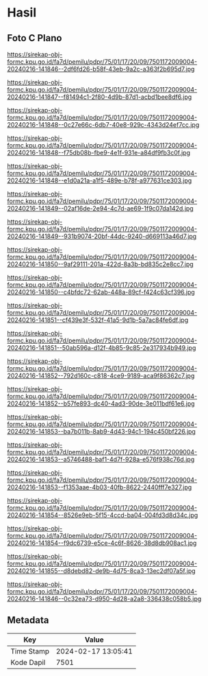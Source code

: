 # Hasil

## Foto C Plano

https://sirekap-obj-formc.kpu.go.id/fa7d/pemilu/pdpr/75/01/17/20/09/7501172009004-20240216-141846--2df6fd26-b58f-43eb-9a2c-a363f2b695d7.jpg

https://sirekap-obj-formc.kpu.go.id/fa7d/pemilu/pdpr/75/01/17/20/09/7501172009004-20240216-141847--f81494c1-2f80-4d9b-87d1-acbd1bee8df6.jpg

https://sirekap-obj-formc.kpu.go.id/fa7d/pemilu/pdpr/75/01/17/20/09/7501172009004-20240216-141848--0c27e66c-6db7-40e8-929c-4343d24ef7cc.jpg

https://sirekap-obj-formc.kpu.go.id/fa7d/pemilu/pdpr/75/01/17/20/09/7501172009004-20240216-141848--f75db08b-fbe9-4e1f-931e-a84df9fb3c0f.jpg

https://sirekap-obj-formc.kpu.go.id/fa7d/pemilu/pdpr/75/01/17/20/09/7501172009004-20240216-141848--e1d0a21a-a1f5-489e-b78f-a977631ce303.jpg

https://sirekap-obj-formc.kpu.go.id/fa7d/pemilu/pdpr/75/01/17/20/09/7501172009004-20240216-141849--02af16de-2e94-4c7d-ae69-1f9c07da142d.jpg

https://sirekap-obj-formc.kpu.go.id/fa7d/pemilu/pdpr/75/01/17/20/09/7501172009004-20240216-141849--931b9074-20bf-44dc-9240-d669113a46d7.jpg

https://sirekap-obj-formc.kpu.go.id/fa7d/pemilu/pdpr/75/01/17/20/09/7501172009004-20240216-141850--9af29111-201a-422d-8a3b-bd835c2e8cc7.jpg

https://sirekap-obj-formc.kpu.go.id/fa7d/pemilu/pdpr/75/01/17/20/09/7501172009004-20240216-141850--c4bfdc72-62ab-448a-89cf-f424c63cf396.jpg

https://sirekap-obj-formc.kpu.go.id/fa7d/pemilu/pdpr/75/01/17/20/09/7501172009004-20240216-141851--cf439e3f-532f-41a5-9d1b-5a7ac84fe6df.jpg

https://sirekap-obj-formc.kpu.go.id/fa7d/pemilu/pdpr/75/01/17/20/09/7501172009004-20240216-141851--50ab596a-d12f-4b85-9c85-2e317934b949.jpg

https://sirekap-obj-formc.kpu.go.id/fa7d/pemilu/pdpr/75/01/17/20/09/7501172009004-20240216-141852--792d160c-c818-4ce9-9189-aca9f86362c7.jpg

https://sirekap-obj-formc.kpu.go.id/fa7d/pemilu/pdpr/75/01/17/20/09/7501172009004-20240216-141852--b57fe893-dc40-4ad3-90de-3e011bdf61e6.jpg

https://sirekap-obj-formc.kpu.go.id/fa7d/pemilu/pdpr/75/01/17/20/09/7501172009004-20240216-141853--ba7b011b-8ab9-4d43-94c1-194c450bf226.jpg

https://sirekap-obj-formc.kpu.go.id/fa7d/pemilu/pdpr/75/01/17/20/09/7501172009004-20240216-141853--a5746488-baf1-4d7f-928a-e576f938c76d.jpg

https://sirekap-obj-formc.kpu.go.id/fa7d/pemilu/pdpr/75/01/17/20/09/7501172009004-20240216-141853--f1353aae-4b03-40fb-8622-2440fff7e327.jpg

https://sirekap-obj-formc.kpu.go.id/fa7d/pemilu/pdpr/75/01/17/20/09/7501172009004-20240216-141854--8526e9eb-5f15-4ccd-ba04-004fd3d8d34c.jpg

https://sirekap-obj-formc.kpu.go.id/fa7d/pemilu/pdpr/75/01/17/20/09/7501172009004-20240216-141854--f9dc6739-e5ce-4c6f-8626-38d8db908ac1.jpg

https://sirekap-obj-formc.kpu.go.id/fa7d/pemilu/pdpr/75/01/17/20/09/7501172009004-20240216-141855--d8debd82-de9b-4d75-8ca3-13ec2df07a5f.jpg

https://sirekap-obj-formc.kpu.go.id/fa7d/pemilu/pdpr/75/01/17/20/09/7501172009004-20240216-141846--0c32ea73-d950-4d28-a2a8-336438c058b5.jpg


## Metadata

| Key        | Value               |
| ---------- | ------------------- |
| Time Stamp | 2024-02-17 13:05:41 |
| Kode Dapil | 7501                |



